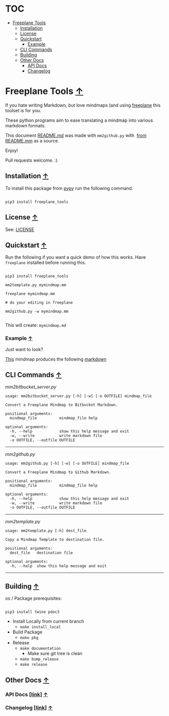 # TOC
* [Freeplane Tools](#freeplane-tools-)
   * [Installation](#installation-)
   * [License](#license-)
   * [Quickstart](#quickstart-)
      * [Example](#example-)
   * [CLI Commands](#cli-commands-)
   * [Building](#building-)
   * [Other Docs](#other-docs-)
      * [API Docs](#api-docs-)
      * [Changelog](#changelog-)


# Freeplane Tools [&#8593;](#toc)
If you hate writing Markdown, but love mindmaps (and using [freeplane](https://www.freeplane.org/wiki/index.php/Home) this toolset is for you.

These python programs aim to ease translating a mindmap into various markdown formats.

This document [README.md](./README.md) was made with `mm2github.py` with  [from README.mm](./README.mm) as a source.

Enjoy!

Pull requests welcome. :)
## Installation [&#8593;](#toc)
To install this package from [pypy](https://pypi.org/project/freeplane-tools/) run the following command.


```

pip3 install freeplane_tools

```

## License [&#8593;](#toc)
See: [LICENSE](./LICENSE)
## Quickstart [&#8593;](#toc)
Run the following if you want a quick demo of how this works. Have `freeplane` installed before running this.


```

pip3 install freeplane_tools

mm2template.py mymindmap.mm

freeplane mymindmap.mm

# do your editing in freeplane

mm2github.py -w mymindmap.mm


```

This will create: `mymindmap.md`
### Example [&#8593;](#toc)
Just want to look?

[This](./examples/template.mm) mindmap produces the following [markdown](./examples/template.md)
## CLI Commands [&#8593;](#toc)
*mm2bitbucket_server.py*
```
usage: mm2bitbucket_server.py [-h] [-w] [-o OUTFILE] mindmap_file

Convert a Freeplane Mindmap to Bitbucket Markdown.

positional arguments:
  mindmap_file          mindmap_file help

optional arguments:
  -h, --help            show this help message and exit
  -w, --write           write markdown file
  -o OUTFILE, --outfile OUTFILE

```
---
*mm2github.py*
```
usage: mm2github.py [-h] [-w] [-o OUTFILE] mindmap_file

Convert a Freeplane Mindmap to Github Markdown.

positional arguments:
  mindmap_file          mindmap_file help

optional arguments:
  -h, --help            show this help message and exit
  -w, --write           write markdown file
  -o OUTFILE, --outfile OUTFILE

```
---
*mm2template.py*
```
usage: mm2template.py [-h] dest_file

Copy a Mindmap Template to destination file.

positional arguments:
  dest_file   destination file

optional arguments:
  -h, --help  show this help message and exit

```
---
## Building [&#8593;](#toc)
os / Package prerequisites:

```

pip3 install twine pdoc3

```

* Install Locally from current branch
   * ``` make install_local ```
* Build Package
   * ``` make pkg ```
* Release
   * ```make documentation```
      * Make sure git tree is clean
   * ```make bump_release```
   * ```make release```
## Other Docs [&#8593;](#toc)

### API Docs [\[link\]](https://shollingsworth.github.io/freeplane_tools/) [&#8593;](#toc)

### Changelog [\[link\]](./CHANGELOG.md) [&#8593;](#toc)

